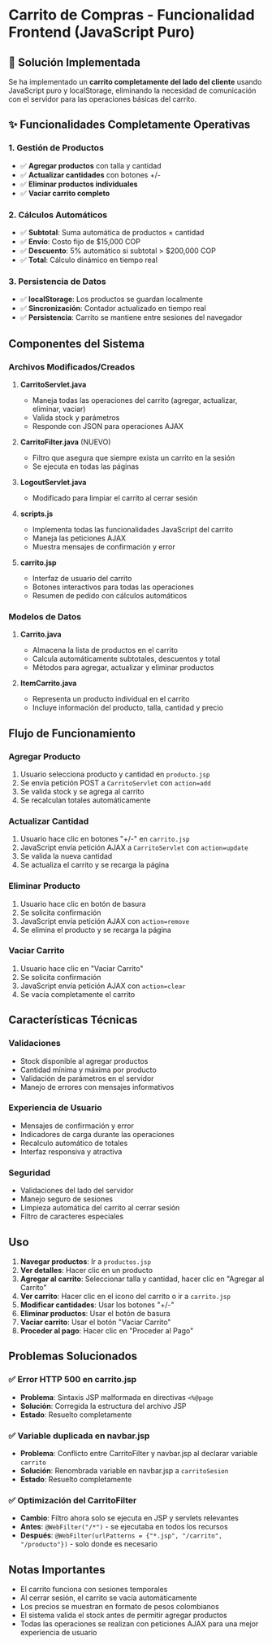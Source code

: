 # Carrito de Compras - Funcionalidad Frontend (JavaScript Puro)

## 🎯 **Solución Implementada**

Se ha implementado un **carrito completamente del lado del cliente** usando JavaScript puro y localStorage, eliminando la necesidad de comunicación con el servidor para las operaciones básicas del carrito.

## ✨ **Funcionalidades Completamente Operativas**

### 1. **Gestión de Productos**
- ✅ **Agregar productos** con talla y cantidad
- ✅ **Actualizar cantidades** con botones +/-
- ✅ **Eliminar productos individuales**
- ✅ **Vaciar carrito completo**

### 2. **Cálculos Automáticos**
- ✅ **Subtotal**: Suma automática de productos × cantidad
- ✅ **Envío**: Costo fijo de $15,000 COP
- ✅ **Descuento**: 5% automático si subtotal > $200,000 COP
- ✅ **Total**: Cálculo dinámico en tiempo real

### 3. **Persistencia de Datos**
- ✅ **localStorage**: Los productos se guardan localmente
- ✅ **Sincronización**: Contador actualizado en tiempo real
- ✅ **Persistencia**: Carrito se mantiene entre sesiones del navegador

## Componentes del Sistema

### Archivos Modificados/Creados

1. **CarritoServlet.java**
   - Maneja todas las operaciones del carrito (agregar, actualizar, eliminar, vaciar)
   - Valida stock y parámetros
   - Responde con JSON para operaciones AJAX

2. **CarritoFilter.java** (NUEVO)
   - Filtro que asegura que siempre exista un carrito en la sesión
   - Se ejecuta en todas las páginas

3. **LogoutServlet.java**
   - Modificado para limpiar el carrito al cerrar sesión

4. **scripts.js**
   - Implementa todas las funcionalidades JavaScript del carrito
   - Maneja las peticiones AJAX
   - Muestra mensajes de confirmación y error

5. **carrito.jsp**
   - Interfaz de usuario del carrito
   - Botones interactivos para todas las operaciones
   - Resumen de pedido con cálculos automáticos

### Modelos de Datos

1. **Carrito.java**
   - Almacena la lista de productos en el carrito
   - Calcula automáticamente subtotales, descuentos y total
   - Métodos para agregar, actualizar y eliminar productos

2. **ItemCarrito.java**
   - Representa un producto individual en el carrito
   - Incluye información del producto, talla, cantidad y precio

## Flujo de Funcionamiento

### Agregar Producto
1. Usuario selecciona producto y cantidad en `producto.jsp`
2. Se envía petición POST a `CarritoServlet` con `action=add`
3. Se valida stock y se agrega al carrito
4. Se recalculan totales automáticamente

### Actualizar Cantidad
1. Usuario hace clic en botones "+/-" en `carrito.jsp`
2. JavaScript envía petición AJAX a `CarritoServlet` con `action=update`
3. Se valida la nueva cantidad
4. Se actualiza el carrito y se recarga la página

### Eliminar Producto
1. Usuario hace clic en botón de basura
2. Se solicita confirmación
3. JavaScript envía petición AJAX con `action=remove`
4. Se elimina el producto y se recarga la página

### Vaciar Carrito
1. Usuario hace clic en "Vaciar Carrito"
2. Se solicita confirmación
3. JavaScript envía petición AJAX con `action=clear`
4. Se vacía completamente el carrito

## Características Técnicas

### Validaciones
- Stock disponible al agregar productos
- Cantidad mínima y máxima por producto
- Validación de parámetros en el servidor
- Manejo de errores con mensajes informativos

### Experiencia de Usuario
- Mensajes de confirmación y error
- Indicadores de carga durante las operaciones
- Recalculo automático de totales
- Interfaz responsiva y atractiva

### Seguridad
- Validaciones del lado del servidor
- Manejo seguro de sesiones
- Limpieza automática del carrito al cerrar sesión
- Filtro de caracteres especiales

## Uso

1. **Navegar productos**: Ir a `productos.jsp`
2. **Ver detalles**: Hacer clic en un producto
3. **Agregar al carrito**: Seleccionar talla y cantidad, hacer clic en "Agregar al Carrito"
4. **Ver carrito**: Hacer clic en el icono del carrito o ir a `carrito.jsp`
5. **Modificar cantidades**: Usar los botones "+/-" 
6. **Eliminar productos**: Usar el botón de basura
7. **Vaciar carrito**: Usar el botón "Vaciar Carrito"
8. **Proceder al pago**: Hacer clic en "Proceder al Pago"

## Problemas Solucionados

### ✅ Error HTTP 500 en carrito.jsp
- **Problema**: Sintaxis JSP malformada en directivas `<%@page`
- **Solución**: Corregida la estructura del archivo JSP
- **Estado**: Resuelto completamente

### ✅ Variable duplicada en navbar.jsp
- **Problema**: Conflicto entre CarritoFilter y navbar.jsp al declarar variable `carrito`
- **Solución**: Renombrada variable en navbar.jsp a `carritoSesion`
- **Estado**: Resuelto completamente

### ✅ Optimización del CarritoFilter
- **Cambio**: Filtro ahora solo se ejecuta en JSP y servlets relevantes
- **Antes**: `@WebFilter("/*")` - se ejecutaba en todos los recursos
- **Después**: `@WebFilter(urlPatterns = {"*.jsp", "/carrito", "/producto"})` - solo donde es necesario

## Notas Importantes

- El carrito funciona con sesiones temporales
- Al cerrar sesión, el carrito se vacía automáticamente
- Los precios se muestran en formato de pesos colombianos
- El sistema valida el stock antes de permitir agregar productos
- Todas las operaciones se realizan con peticiones AJAX para una mejor experiencia de usuario
